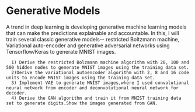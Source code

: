 # Generative Models

A trend in deep learning is developing generative machine learning models that can make the predictions explainable and accountable. In this, I will train several classic generative models-- restricted Boltzmann machine, Variational auto-encoder and generative adversarial networks using Tensorflow/Keras to generate MNIST images.

      1) Derive the restricted Bolzmann machine algorithm with 20, 100 and 500 hidden nodes to generate MNIST images using the training data set.
      2)Derive the variational autoencoder algorithm with 2, 8 and 16 code units to encode MNIST images using the training data set.
      3) Implement VAE to generate MNIST images,where I used convolutional neural network from encoder and deconvolutional neural network for decoder.
      4) Derive the GAN algorithm and train it from MNIST training data set to generate digits.Show the images generated from GAN.
